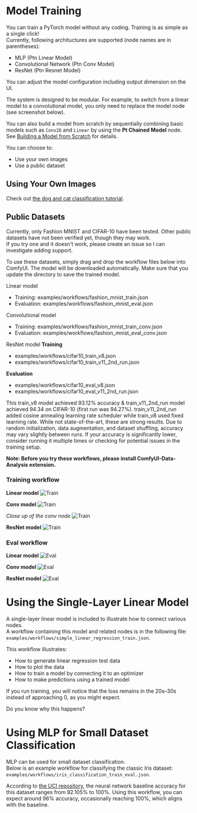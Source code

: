 # Model Training

You can train a PyTorch model without any coding.
Training is as simple as a single click!  
Currently, following archituctures are supported (node names are in parentheses):
* MLP (Ptn Linear Model)
* Convolutional Network (Ptn Conv Model)
* ResNet (Ptn Resnet Model)

You can adjust the model configuration including output dimension on the UI.

The system is designed to be modular. For example, to switch from a linear model to a convolutional model, you only need to replace the model node (see screenshot below).

You can also build a model from scratch by sequentially combining basic models such as `Conv2D` and `Linear` by using the **Pt Chained Model** node.  See [Building a Model from Scratch](building_a_model_from_scratch.md) for details.

You can choose to:
* Use your own images
* Use a public dataset

## Using Your Own Images

Check out [the dog and cat classification tutorial](dog_cat_classification_model_training.md).

## Public Datasets

Currently, only Fashion MNIST and CIFAR-10 have been tested. Other public datasets have not been verified yet, though they may work.  
If you try one and it doesn't work, please create an issue so I can investigate adding support.

To use these datasets, simply drag and drop the workflow files below into ComfyUI. The model will be downloaded automatically.  Make sure that you update the directory to save the trained model.

Linear model  
* Training: examples/workflows/fashion_mnist_train.json  
* Evaluation: examples/workflows/fashion_mnist_eval.json

Convolutional model  
* Training: examples/workflows/fashion_mnist_train_conv.json  
* Evaluation: examples/workflows/fashion_mnist_eval_conv.json

ResNet model
**Training**
* examples/workflows/cifar10_train_v8.json
* examples/workflows/cifar10_train_v11_2nd_run.json
  
**Evaluation**
* examples/workflows/cifar10_eval_v8.json
* examples/workflows/cifar10_eval_v11_2nd_run.json

This train_v8 model achieved 93.12% accuracy & train_v11_2nd_run model achieved 94.34 on CIFAR-10 (first run was 94.27%). train_v11_2nd_run added cosine annealing learning rate scheduler while train_v8 used fixed learning rate. While not state-of-the-art, these are strong results. Due to random initialization, data augmentation, and dataset shuffling, accuracy may vary slightly between runs. If your accuracy is significantly lower, consider running it multiple times or checking for potential issues in the training setup.

**Note: Before you try these workflows, please install ComfyUI-Data-Analysis extension.**

### Training workflow
**Linear model**
![Train](images/fashion_mnist_train.png)

**Conv model**
![Train](images/conv_train.png)

*Close up of the conv node*
![Train](images/conv_train2.png)

**ResNet model**
![Train](images/resnet_train.png)

### Eval workflow
**Linear model**
![Eval](images/fashion_mnist_eval.png)

**Conv model**
![Eval](images/conv_eval.png)

**ResNet model**
![Eval](images/resnet_eval.png)

# Using the Single-Layer Linear Model

A single-layer linear model is included to illustrate how to connect various nodes.  
A workflow containing this model and related nodes is in the following file:  
`examples/workflows/simple_linear_regression_train.json`.

This workflow illustrates:
- How to generate linear regression test data
- How to plot the data
- How to train a model by connecting it to an optimizer
- How to make predictions using a trained model

If you run training, you will notice that the loss remains in the 20s–30s instead of approaching 0, as you might expect.

Do you know why this happens?

# Using MLP for Small Dataset Classification

MLP can be used for small dataset classification.  
Below is an example workflow for classifying the classic Iris dataset:  
`examples/workflows/iris_classification_train_eval.json`.

According to [the UCI repository](https://archive.ics.uci.edu/dataset/53/iris), the neural network baseline accuracy for this dataset ranges from 92.105% to 100%. Using this workflow, you can expect around 96% accuracy, occasionally reaching 100%, which aligns with the baseline.
